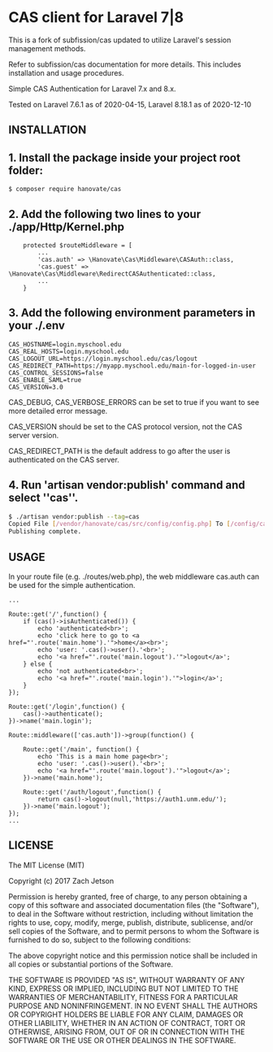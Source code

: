 CAS client for Laravel 7|8
==========================

This is a fork of subfission/cas updated to utilize Laravel's session management methods.

Refer to subfission/cas documentation for more details.
This includes installation and usage procedures.

Simple CAS Authentication for Laravel 7.x and 8.x.

Tested on Laravel 7.6.1 as of 2020-04-15, Laravel 8.18.1 as of 2020-12-10


INSTALLATION
------------

## 1. Install the package inside your project root folder:

```
$ composer require hanovate/cas
```

## 2. Add the following two lines to your ./app/Http/Kernel.php

```
    protected $routeMiddleware = [
        ...
        'cas.auth' => \Hanovate\Cas\Middleware\CASAuth::class,
        'cas.guest' => \Hanovate\Cas\Middleware\RedirectCASAuthenticated::class,
        ...
    }
```

## 3. Add the following environment parameters in your ./.env

```
CAS_HOSTNAME=login.myschool.edu
CAS_REAL_HOSTS=login.myschool.edu
CAS_LOGOUT_URL=https://login.myschool.edu/cas/logout
CAS_REDIRECT_PATH=https://myapp.myschool.edu/main-for-logged-in-user
CAS_CONTROL_SESSIONS=false
CAS_ENABLE_SAML=true
CAS_VERSION=3.0
```

CAS_DEBUG, CAS_VERBOSE_ERRORS can be set to true if you want to see more detailed error message.

CAS_VERSION should be set to the CAS protocol version, not the CAS server version.

CAS_REDIRECT_PATH is the default address to go after the user is authenticated on the CAS server.

## 4. Run 'artisan vendor:publish' command and select ''cas''.

```bash
$ ./artisan vendor:publish --tag=cas
Copied File [/vendor/hanovate/cas/src/config/config.php] To [/config/cas.php]
Publishing complete.
```


USAGE
-----

In your route file (e.g. ./routes/web.php), the web middleware cas.auth can be used for the simple authentication.

```
...

Route::get('/',function() {
    if (cas()->isAuthenticated()) {
		echo 'authenticated<br>'; 
		echo 'click here to go to <a href="'.route('main.home').'">home</a><br>';
        echo 'user: '.cas()->user().'<br>';
		echo '<a href="'.route('main.logout').'">logout</a>';
	} else {
		echo 'not authenticated<br>';
		echo '<a href="'.route('main.login').'">login</a>';
	}
});

Route::get('/login',function() {
	cas()->authenticate();
})->name('main.login');

Route::middleware(['cas.auth'])->group(function() {

	Route::get('/main', function() {
		echo 'This is a main home page<br>';
        echo 'user: '.cas()->user().'<br>';
        echo '<a href="'.route('main.logout').'">logout</a>';
    })->name('main.home');

    Route::get('/auth/logout',function() {
        return cas()->logout(null,'https://auth1.unm.edu/');
	})->name('main.logout');
});
...
```


LICENSE
-------
The MIT License (MIT)

Copyright (c) 2017 Zach Jetson

Permission is hereby granted, free of charge, to any person obtaining a copy
of this software and associated documentation files (the "Software"), to deal
in the Software without restriction, including without limitation the rights
to use, copy, modify, merge, publish, distribute, sublicense, and/or sell
copies of the Software, and to permit persons to whom the Software is
furnished to do so, subject to the following conditions:

The above copyright notice and this permission notice shall be included in all
copies or substantial portions of the Software.

THE SOFTWARE IS PROVIDED "AS IS", WITHOUT WARRANTY OF ANY KIND, EXPRESS OR
IMPLIED, INCLUDING BUT NOT LIMITED TO THE WARRANTIES OF MERCHANTABILITY,
FITNESS FOR A PARTICULAR PURPOSE AND NONINFRINGEMENT. IN NO EVENT SHALL THE
AUTHORS OR COPYRIGHT HOLDERS BE LIABLE FOR ANY CLAIM, DAMAGES OR OTHER
LIABILITY, WHETHER IN AN ACTION OF CONTRACT, TORT OR OTHERWISE, ARISING FROM,
OUT OF OR IN CONNECTION WITH THE SOFTWARE OR THE USE OR OTHER DEALINGS IN THE
SOFTWARE.
